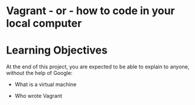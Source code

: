 # Vagrant - or - how to code in your local computer

# Learning Objectives

At the end of this project, you are expected to be able to explain to anyone, without the help of Google:

* What is a virtual machine

* Who wrote Vagrant
